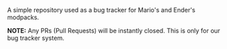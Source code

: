 A simple repository used as a bug tracker for Mario's and Ender's modpacks.

**NOTE:** Any PRs (Pull Requests) will be instantly closed. This is only for our bug tracker system.
